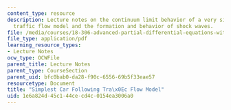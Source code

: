 ```yaml
---
content_type: resource
description: Lecture notes on the continuum limit behavior of a very simple car following
  traffic flow model and the formation and behavior of shock waves.
file: /media/courses/18-306-advanced-partial-differential-equations-with-applications-fall-2009/1e6a824d45c144cecd4c0154ea3006a0_MIT18_306f09_lec24_CF_Simple_Model.pdf
file_type: application/pdf
learning_resource_types:
- Lecture Notes
ocw_type: OCWFile
parent_title: Lecture Notes
parent_type: CourseSection
parent_uid: bfc0bab0-da28-f90c-6556-69b5f33eae57
resourcetype: Document
title: "Simplest Car Following Tra\x0Ec Flow Model"
uid: 1e6a824d-45c1-44ce-cd4c-0154ea3006a0
---
```

